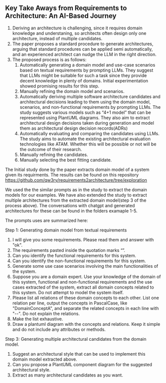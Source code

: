 ## Key Take Aways from Requirements to Architecture: An AI-Based Journey
1.	Deriving an architecture is challenging, since it requires domain knowledge and understaning, so architects often design only one architecture, instead of multiple candidates. 
2.	The paper proposes a standard procedure to generate architectures, arguing that standard procedures can be applied semi automatically, and an experienced architect can nudge the LLM in the right direction.
3.	The proposed process is as follows:
       1.	Automatically generating a domain model and use-case scenarios based on textual requirements by prompting LLMs. They suggest that LLMs might be suitable for such a task since they provide decent knowledge in plenty of domains. Initial experimentation showed promising results for this step.
       2.	Manually refining the domain model and scenarios.
       3.	Automatically deriving multiple software architecture candidates and architectural decisions leading to them using the domain model, scenarios, and non-functional requirements by prompting LLMs. The study suggests various models such as “4+1 model” that can be represented using PlantUML diagrams. They also aim to extract architectural design decisions taken during generation and model them as architectural design decision records(ADRs)
       4.	Automatically evaluating and comparing the candidates using LLMs. The study aims to automate the existing architectural evaluation technologies like ATAM. Whether this will be possible or not will be the outcome of their research. 
       5.	Manually refining the candidates.
       6.	Manually selecting the best fitting candidate.

The Initial study done by the paper extracts domain model of a system given its requirments. The results can be found on this repository https://github.com/qw3ry/requirements2architecture/tree/exploration 

We used the the similar prompts as in the study to extract the domain models for our examples. We have also extended the study to extract multiple architectures from the extracted domain model(step 3 of the process above). The conversations with chatgpt and generated architectures for these can be found in the folders examaple 1-5.

The prompts uses are summarized here: 

Step 1: Generating domain model from textual requirements 
1.	I will give you some requirements. Please read them and answer with "ok".
2.	The requirements pasted inside the quotation marks “”.
3.	Can you identify the functional requirements for this system.
4.	Can you identify the non-functional requirements for this system.
5.	Generate some use case scenarios involving the main functionalities of the system.
6.	Suppose you are a domain expert. Use your knowledge of the domain of this system, functional and non-functional requirements and the use cases extracted of the system, extract all domain concepts related to this system. Do not attempt to model the system itself.
7.	Please list all relations of these domain concepts to each other. List one relation per line, output the concepts in PascalCase, like "DomainConceptA", and separate the related concepts in each line with "--". Do not explain the relations.
8.	Make the list exhaustive.
9.	Draw a plantuml diagram with the concepts and relations. Keep it simple and do not include any attributes or methods.

Step 3: Generating multiple architectural candidates from the domain model.
1.	Suggest an architectural style that can be used to implement this domain model extracted above.
2.	Can you propose a PlantUML component diagram for the suggested architectural style.
3.	Extract as many architectural candidates as you want.
